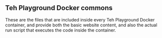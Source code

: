 ## Teh Playground Docker commons

These are the files that are included inside every Teh Playground Docker container, and provide both the basic website content, and also the actual run script that executes the code inside the container.
